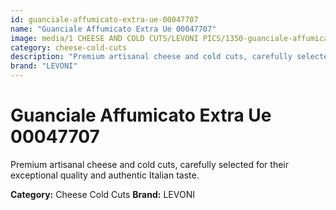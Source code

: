 ```yaml
---
id: guanciale-affumicato-extra-ue-00047707
name: "Guanciale Affumicato Extra Ue 00047707"
image: media/1 CHEESE AND COLD CUTS/LEVONI PICS/1350-guanciale-affumicato-extra-ue-00047707.jpg
category: cheese-cold-cuts
description: "Premium artisanal cheese and cold cuts, carefully selected for their exceptional quality and authentic Italian taste."
brand: "LEVONI"
---
```


# Guanciale Affumicato Extra Ue 00047707

Premium artisanal cheese and cold cuts, carefully selected for their exceptional quality and authentic Italian taste.

**Category:** Cheese Cold Cuts
**Brand:** LEVONI
